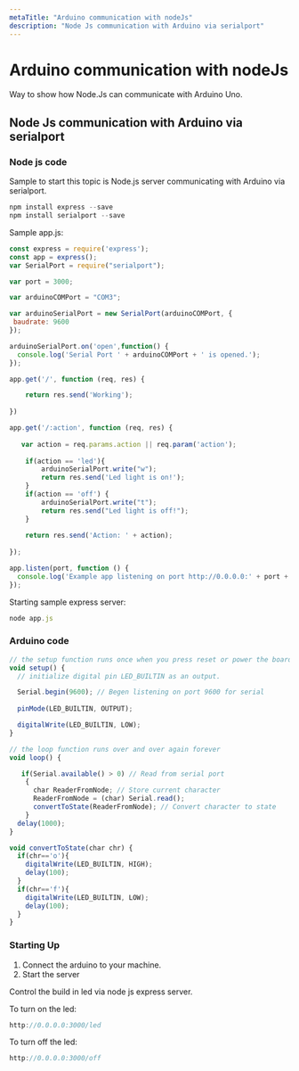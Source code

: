 ```yaml
---
metaTitle: "Arduino communication with nodeJs"
description: "Node Js communication with Arduino via serialport"
---
```


# Arduino communication with nodeJs


Way to show how Node.Js can communicate with Arduino Uno.



## Node Js communication with Arduino via serialport


### Node js code

Sample to start this topic is Node.js server communicating with Arduino via serialport.

```js
npm install express --save
npm install serialport --save

```

Sample app.js:

```js
const express = require('express');
const app = express();
var SerialPort = require("serialport");

var port = 3000;

var arduinoCOMPort = "COM3";

var arduinoSerialPort = new SerialPort(arduinoCOMPort, {  
 baudrate: 9600
});

arduinoSerialPort.on('open',function() {
  console.log('Serial Port ' + arduinoCOMPort + ' is opened.');
});

app.get('/', function (req, res) {

    return res.send('Working');
 
})

app.get('/:action', function (req, res) {
    
   var action = req.params.action || req.param('action');
    
    if(action == 'led'){
        arduinoSerialPort.write("w");
        return res.send('Led light is on!');
    } 
    if(action == 'off') {
        arduinoSerialPort.write("t");
        return res.send("Led light is off!");
    }
    
    return res.send('Action: ' + action);
 
});

app.listen(port, function () {
  console.log('Example app listening on port http://0.0.0.0:' + port + '!');
});

```

Starting sample express server:

```js
node app.js

```

### Arduino code

```js
// the setup function runs once when you press reset or power the board
void setup() {
  // initialize digital pin LED_BUILTIN as an output.

  Serial.begin(9600); // Begen listening on port 9600 for serial
  
  pinMode(LED_BUILTIN, OUTPUT);

  digitalWrite(LED_BUILTIN, LOW);
}

// the loop function runs over and over again forever
void loop() {

   if(Serial.available() > 0) // Read from serial port
    {
      char ReaderFromNode; // Store current character
      ReaderFromNode = (char) Serial.read();
      convertToState(ReaderFromNode); // Convert character to state  
    }
  delay(1000); 
}

void convertToState(char chr) {
  if(chr=='o'){
    digitalWrite(LED_BUILTIN, HIGH);
    delay(100); 
  }
  if(chr=='f'){
    digitalWrite(LED_BUILTIN, LOW);
    delay(100); 
  }
}

```

### Starting Up

1. Connect the arduino to your machine.
1. Start the server

Control the build in led via node js express server.

To turn on the led:

```js
http://0.0.0.0:3000/led

```

To turn off the led:

```js
http://0.0.0.0:3000/off

```

